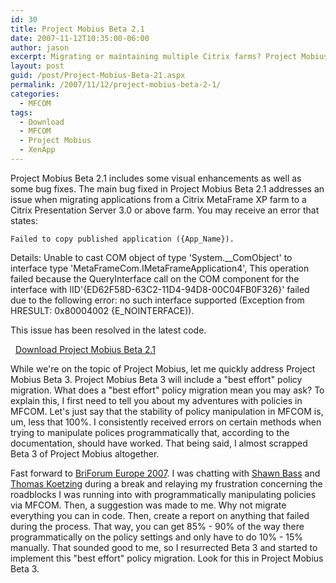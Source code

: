 ```yaml
---
id: 30
title: Project Mobius Beta 2.1
date: 2007-11-12T10:35:00-06:00
author: jason
excerpt: Migrating or maintaining multiple Citrix farms? Project Mobius is a Microsoft Windows application that allows you to drag and drop published applications and/or folders from one Citrix Presentation Server farm to one or more separate Citrix Presentation Server farms.
layout: post
guid: /post/Project-Mobius-Beta-21.aspx
permalink: /2007/11/12/project-mobius-beta-2-1/
categories:
  - MFCOM
tags:
  - Download
  - MFCOM
  - Project Mobius
  - XenApp
---
```

Project Mobius Beta 2.1 includes some visual enhancements as well as some bug fixes. The main bug fixed in Project Mobius Beta 2.1 addresses an issue when migrating applications from a Citrix MetaFrame XP farm to a Citrix Presentation Server 3.0 or above farm. You may receive an error that states:

<code>Failed to copy published application ({App_Name}). </code>

Details: Unable to cast COM object of type 'System.__ComObject' to interface type 'MetaFrameCom.IMetaFrameApplication4', This operation failed because the QueryInterface call on the COM component for the interface with IID'{ED62F58D-63C2-11D4-94D8-00C04FB0F326}' failed due to the following error: no such interface supported (Exception from HRESULT: 0x80004002 {E_NOINTERFACE)).

This issue has been resolved in the latest code.

 <img src="http://www.jasonconger.com/images/zip_small.gif" alt="" align="absBottom" /> <a href="http://www.jasonconger.com/downloads/Mobius/JasonConger.com_MobiusB21.zip">Download Project Mobius Beta 2.1</a>

While we're on the topic of Project Mobius, let me quickly address Project Mobius Beta 3. Project Mobius Beta 3 will include a "best effort" policy migration. What does a "best effort" policy migration mean you may ask? To explain this, I first need to tell you about my adventures with policies in MFCOM. Let's just say that the stability of policy manipulation in MFCOM is, um, less that 100%. I consistently received errors on certain methods when trying to manipulate polices programmatically that, according to the documentation, should have worked. That being said, I almost scrapped Beta 3 of Project Mobius altogether.

Fast forward to <a href="http://www.briforum.com/europe/2007/" target="_blank">BriForum Europe 2007</a>. I was chatting with <a href="http://www.shawnbass.com/" target="_blank">Shawn Bass</a> and <a href="http://www.thomaskoetzing.de/" target="_blank">Thomas Koetzing</a> during a break and relaying my frustration concerning the roadblocks I was running into with programmatically manipulating policies via MFCOM. Then, a suggestion was made to me. Why not migrate everything you can in code. Then, create a report on anything that failed during the process. That way, you can get 85% - 90% of the way there programmatically on the policy settings and only have to do 10% - 15% manually. That sounded good to me, so I resurrected Beta 3 and started to implement this "best effort" policy migration. Look for this in Project Mobius Beta 3.